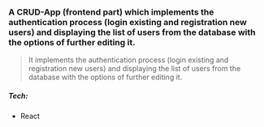 ### A CRUD-App (frontend part) which implements the authentication process (login existing and registration new users) and displaying the list of users from the database with the options of further editing it.

> It implements the authentication process (login existing and registration new users)
> and displaying the list of users from the database with the options of further editing it.

##### Tech:
- React